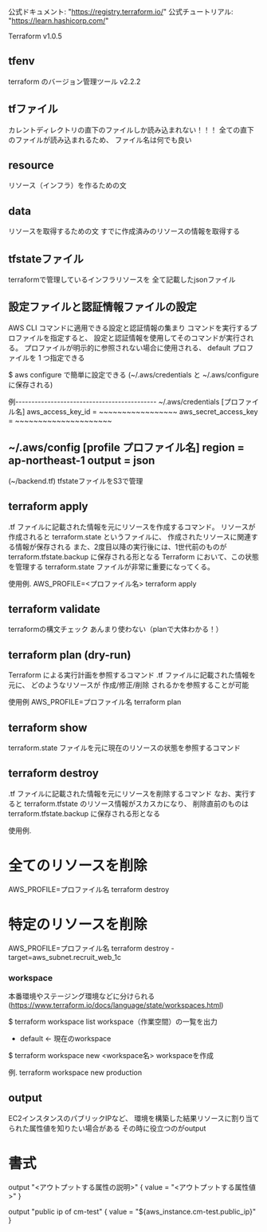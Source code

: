 公式ドキュメント: "https://registry.terraform.io/"
公式チュートリアル: "https://learn.hashicorp.com/"

Terraform v1.0.5

## tfenv
terraform のバージョン管理ツール
v2.2.2

## tfファイル
カレントディレクトリの直下のファイルしか読み込まれない！！！
全ての直下のファイルが読み込まれるため、
ファイル名は何でも良い

## resource
リソース（インフラ）を作るための文

## data
リソースを取得するための文
すでに作成済みのリソースの情報を取得する

## tfstateファイル
terraformで管理しているインフラリソースを
全て記載したjsonファイル

## 設定ファイルと認証情報ファイルの設定
AWS CLI コマンドに適用できる設定と認証情報の集まり
コマンドを実行するプロファイルを指定すると、
設定と認証情報を使用してそのコマンドが実行される。
プロファイルが明示的に参照されない場合に使用される、
default プロファイルを 1 つ指定できる

$ aws configure で簡単に設定できる 
(~/.aws/credentials と ~/.aws/configure に保存される)

例--------------------------------------------
~/.aws/credentials
[プロファイル名]
aws_access_key_id = ~~~~~~~~~~~~~~~~~
aws_secret_access_key = ~~~~~~~~~~~~~~~~~~~~~

~/.aws/config
[profile プロファイル名]
region = ap-northeast-1
output = json
----------------------------------------------


(~/backend.tf)
tfstateファイルをS3で管理

## terraform apply
.tf ファイルに記載された情報を元にリソースを作成するコマンド。
リソースが作成されると terraform.state というファイルに、
作成されたリソースに関連する情報が保存される
また、2度目以降の実行後には、1世代前のものが terraform.tfstate.backup に保存される形となる
Terraform において、この状態を管理する terraform.state ファイルが非常に重要になってくる。

使用例.
AWS_PROFILE=<プロファイル名> terraform apply


## terraform validate
terraformの構文チェック
あんまり使わない（planで大体わかる！）


## terraform plan (dry-run)
Terraform による実行計画を参照するコマンド
.tf ファイルに記載された情報を元に、
どのようなリソースが 作成/修正/削除 されるかを参照することが可能

使用例
AWS_PROFILE=プロファイル名 terraform plan


## terraform show
terraform.state ファイルを元に現在のリソースの状態を参照するコマンド


## terraform destroy
.tf ファイルに記載された情報を元にリソースを削除するコマンド
なお、実行すると terraform.tfstate のリソース情報がスカスカになり、
削除直前のものは terraform.tfstate.backup に保存される形となる

使用例.
# 全てのリソースを削除
AWS_PROFILE=プロファイル名 terraform destroy
# 特定のリソースを削除
AWS_PROFILE=プロファイル名 terraform destroy -target=aws_subnet.recruit_web_1c


### workspace
本番環境やステージング環境などに分けられる
(https://www.terraform.io/docs/language/state/workspaces.html)

$ terraform workspace list
workspace（作業空間）の一覧を出力
* default <- 現在のworkspace


$ terraform workspace new <workspace名>
workspaceを作成

例.
terraform workspace new production


## output

EC2インスタンスのパブリックIPなど、
環境を構築した結果リソースに割り当てられた属性値を知りたい場合がある
その時に役立つのがoutput


# 書式
output "<アウトプットする属性の説明>" {
  value = "<アウトプットする属性値>"
}

output "public ip of cm-test" {
  value = "${aws_instance.cm-test.public_ip}"
}